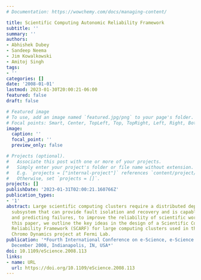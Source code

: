 ```yaml
---
# Documentation: https://wowchemy.com/docs/managing-content/

title: Scientific Computing Autonomic Reliability Framework
subtitle: ''
summary: ''
authors:
- Abhishek Dubey
- Sandeep Neema
- Jim Kowalkowski
- Amitoj Singh
tags:
- ''
categories: []
date: '2008-01-01'
lastmod: 2023-01-30T20:00:21-06:00
featured: false
draft: false

# Featured image
# To use, add an image named `featured.jpg/png` to your page's folder.
# Focal points: Smart, Center, TopLeft, Top, TopRight, Left, Right, BottomLeft, Bottom, BottomRight.
image:
  caption: ''
  focal_point: ''
  preview_only: false

# Projects (optional).
#   Associate this post with one or more of your projects.
#   Simply enter your project's folder or file name without extension.
#   E.g. `projects = ["internal-project"]` references `content/project/deep-learning/index.md`.
#   Otherwise, set `projects = []`.
projects: []
publishDate: '2023-01-31T02:00:21.160766Z'
publication_types:
- '1'
abstract: Large scientific computing clusters require a distributed dependability
  subsystem that can provide fault isolation and recovery and is capable of learning
  and predicting failures, to improve the reliability of scientific workflows. In
  this paper, we outline the key ideas in the design of a Scientific Computing Autonomic
  Reliability Framework (SCARF) for large computing clusters used in the Lattice Quantum
  Chromo Dynamics project at Fermi Lab.
publication: '*Fourth International Conference on e-Science, e-Science 2008, 7-12
  December 2008, Indianapolis, IN, USA*'
doi: 10.1109/eScience.2008.113
links:
- name: URL
  url: https://doi.org/10.1109/eScience.2008.113
---
```


